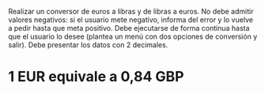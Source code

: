 Realizar un conversor de euros a libras y de libras a euros. No debe admitir
valores negativos: si el usuario mete negativo, informa del error y lo vuelve a
pedir hasta que meta positivo. Debe ejecutarse de forma continua hasta que el
usuario lo desee (plantea un menú con dos opciones de conversión y salir).
Debe presentar los datos con 2 decimales.


# 1 EUR equivale a 0,84 GBP